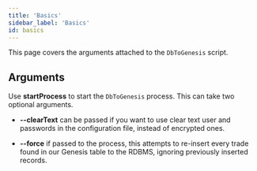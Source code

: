 ```yaml
---
title: 'Basics'
sidebar_label: 'Basics'
id: basics
---
```


This page covers the arguments attached to the `DbToGenesis` script.

## Arguments

Use **startProcess** to start the `DbToGenesis` process. This can take two optional arguments.

- **--clearText** can be passed if you want to use clear text user and passwords in the configuration file, instead of encrypted ones.

- **--force** if passed to the process, this  attempts to re-insert every trade found in our Genesis table to the RDBMS, ignoring previously inserted records.

